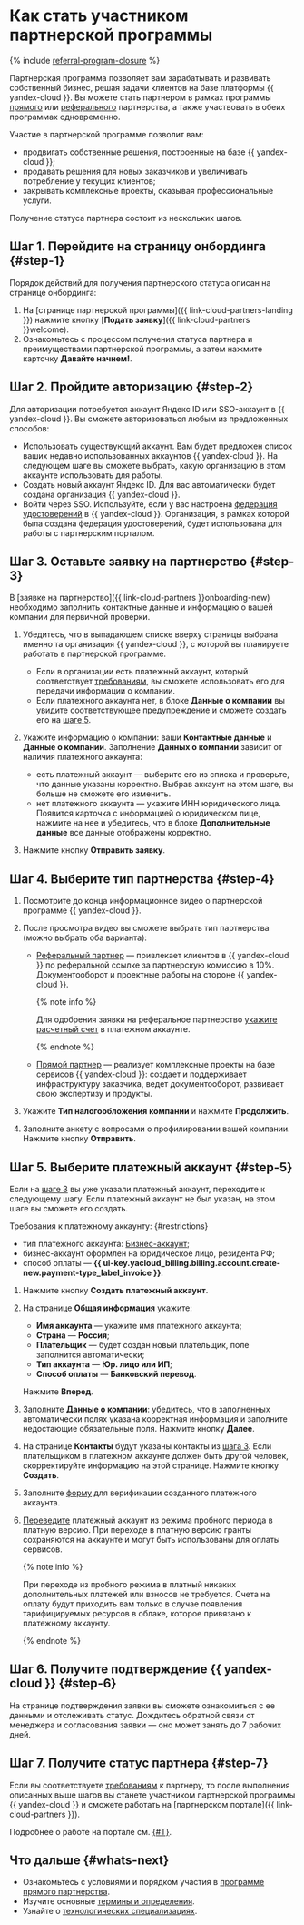 # Как стать участником партнерской программы

{% include [referral-program-closure](../_includes/partner/referral-program-closure.md) %}

Партнерская программа позволяет вам зарабатывать и развивать собственный бизнес, решая задачи клиентов на базе платформы {{ yandex-cloud }}. Вы можете стать партнером в рамках программы [прямого](./program/var.md) или [реферального](./program/referral.md) партнерства, а также участвовать в обеих программах одновременно.

Участие в партнерской программе позволит вам:

* продвигать собственные решения, построенные на базе {{ yandex-cloud }};
* продавать решения для новых заказчиков и увеличивать потребление у текущих клиентов;
* закрывать комплексные проекты, оказывая профессиональные услуги.




Получение статуса партнера состоит из нескольких шагов.

## Шаг 1. Перейдите на страницу онбординга {#step-1}

Порядок действий для получения партнерского статуса описан на странице онбординга:

1. На [странице партнерской программы]({{ link-cloud-partners-landing }}) нажмите кнопку [**Подать заявку**]({{ link-cloud-partners }}welcome).
1. Ознакомьтесь с процессом получения статуса партнера и преимуществами партнерской программы, а затем нажмите карточку **Давайте начнем!**.

## Шаг 2. Пройдите авторизацию {#step-2}

Для авторизации потребуется аккаунт Яндекс ID или SSO-аккаунт в {{ yandex-cloud }}. Вы сможете авторизоваться любым из предложенных способов:

* Использовать существующий аккаунт. Вам будет предложен список ваших недавно использованных аккаунтов {{ yandex-cloud }}. На следующем шаге вы сможете выбрать, какую организацию в этом аккаунте использовать для работы.
* Создать новый аккаунт Яндекс ID. Для вас автоматически будет создана организация {{ yandex-cloud }}.
* Войти через SSO. Используйте, если у вас настроена [федерация удостоверений](../organization/concepts/add-federation.md) в {{ yandex-cloud }}. Организация, в рамках которой была создана федерация удостоверений, будет использована для работы с партнерским порталом.

## Шаг 3. Оставьте заявку на партнерство {#step-3}

В [заявке на партнерство]({{ link-cloud-partners }}onboarding-new) необходимо заполнить контактные данные и информацию о вашей компании для первичной проверки.

1. Убедитесь, что в выпадающем списке вверху страницы выбрана именно та организация {{ yandex-cloud }}, с которой вы планируете работать в партнерской программе.

   * Если в организации есть платежный аккаунт, который соответствует [требованиям](#restrictions), вы сможете использовать его для передачи информации о компании.
   * Если платежного аккаунта нет, в блоке **Данные о компании** вы увидите соответствующее предупреждение и сможете создать его на [шаге 5](#step-5).

1. Укажите информацию о компании: ваши **Контактные данные** и **Данные о компании**. Заполнение **Данных о компании** зависит от наличия платежного аккаунта:

   * есть платежный аккаунт — выберите его из списка и проверьте, что данные указаны корректно. Выбрав аккаунт на этом шаге, вы больше не сможете его изменить.
   * нет платежного аккаунта — укажите ИНН юридического лица. Появится карточка с информацией о юридическом лице, нажмите на нее и убедитесь, что в блоке **Дополнительные данные** все данные отображены корректно.

1. Нажмите кнопку **Отправить заявку**.

## Шаг 4. Выберите тип партнерства {#step-4}

1. Посмотрите до конца информационное видео о партнерской программе {{ yandex-cloud }}.
1. После просмотра видео вы сможете выбрать тип партнерства (можно выбрать оба варианта):

   * [Реферальный партнер](program/referral.md) — привлекает клиентов в {{ yandex-cloud }} по реферальной ссылке за партнерскую комиссию в 10%. Документооборот и проектные работы на стороне {{ yandex-cloud }}.

     {% note info %}

     Для одобрения заявки на реферальное партнерство [укажите расчетный счет](../billing/qa/billing-account.md#checking-account) в платежном аккаунте.

     {% endnote %}

   * [Прямой партнер](program/var.md) — реализует комплексные проекты на базе сервисов {{ yandex-cloud }}: создает и поддерживает инфраструктуру заказчика, ведет документооборот, развивает свою экспертизу и продукты.

1. Укажите **Тип налогообложения компании** и нажмите **Продолжить**.
1. Заполните анкету с вопросами о профилировании вашей компании. Нажмите кнопку **Отправить**.

## Шаг 5. Выберите платежный аккаунт {#step-5}

Если на [шаге 3](#step-3) вы уже указали платежный аккаунт, переходите к следующему шагу. Если платежный аккаунт не был указан, на этом шаге вы сможете его создать.

Требования к платежному аккаунту: {#restrictions}

* тип платежного аккаунта: [Бизнес-аккаунт](../billing/concepts/billing-account.md#ba-types);
* бизнес-аккаунт оформлен на юридическое лицо, резидента РФ;
* способ оплаты — **{{ ui-key.yacloud_billing.billing.account.create-new.payment-type_label_invoice }}**.

1. Нажмите кнопку **Создать платежный аккаунт**.

1. На странице **Общая информация** укажите:

   * **Имя аккаунта** — укажите имя платежного аккаунта;
   * **Страна** — **Россия**;
   * **Плательщик** — будет создан новый плательщик, поле заполнится автоматически;
   * **Тип аккаунта** — **Юр. лицо или ИП**;
   * **Способ оплаты** — **Банковский перевод**.

   Нажмите **Вперед**.

1. Заполните **Данные о компании**: убедитесь, что в заполненных автоматически полях указана корректная информация и заполните недостающие обязательные поля. Нажмите кнопку **Далее**.

1. На странице **Контакты** будут указаны контакты из [шага 3](#step-3). Если плательщиком в платежном аккаунте должен быть другой человек, скорректируйте информацию на этой странице. Нажмите кнопку **Создать**.

1. Заполните [форму](https://forms.yandex.ru/surveys/10033352.3c456c5feb5c56ed6c3112834db3233af1434edc/?language=ru&resident_ru=ru_ru) для верификации созданного платежного аккаунта.

1. [Переведите](../billing/operations/activate-commercial.md) платежный аккаунт из режима пробного периода в платную версию. При переходе в платную версию гранты сохраняются на аккаунте и могут быть использованы для оплаты сервисов.

   {% note info %}

   При переходе из пробного режима в платный никаких дополнительных платежей или взносов не требуется. Счета на оплату будут приходить вам только в случае появления тарифицируемых ресурсов в облаке, которое привязано к платежному аккаунту.

   {% endnote %}

## Шаг 6. Получите подтверждение {{ yandex-cloud }} {#step-6}

На странице подтверждения заявки вы сможете ознакомиться с ее данными и отслеживать статус. Дождитесь обратной связи от менеджера и согласования заявки — оно может занять до 7 рабочих дней.

## Шаг 7. Получите статус партнера {#step-7}

Если вы соответствуете [требованиям](https://yandex.ru/legal/cloud_partnership_requirements/) к партнеру, то после выполнения описанных выше шагов вы станете участником партнерской программы {{ yandex-cloud }} и сможете работать на [партнерском портале]({{ link-cloud-partners }}).

Подробнее о работе на портале см. [{#T}](portal.md).


## Что дальше {#whats-next}

* Ознакомьтесь с условиями и порядком участия в [программе прямого партнерства](program/var.md).
* Изучите основные [термины и определения](./terms.md).
* Узнайте о [технологических специализациях](./specializations/index.md).